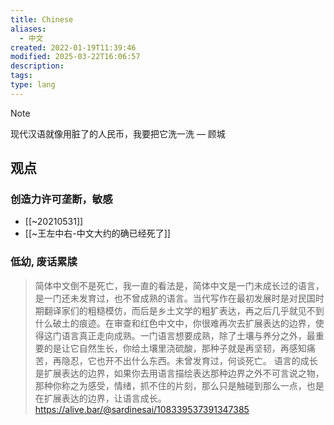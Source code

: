 ```yaml
---
title: Chinese
aliases:
  - 中文
created: 2022-01-19T11:39:46
modified: 2025-03-22T16:06:57
description: 
tags: 
type: lang
---
```


> [!NOTE]
> 现代汉语就像用脏了的人民币，我要把它洗一洗
  — 顾城

## 观点

### 创造力许可垄断，敏感

- [[~20210531]]
- [[~王左中右-中文大约的确已经死了]]

### 低幼, 废话累牍

> 简体中文倒不是死亡，我一直的看法是，简体中文是一门未成长过的语言，是一门还未发育过，也不曾成熟的语言。当代写作在最初发展时是对民国时期翻译家们的粗糙模仿，而后是乡土文学的粗犷表达，再之后几乎就见不到什么破土的痕迹。在审查和红色中文中，你很难再次去扩展表达的边界，使得这门语言真正走向成熟。一门语言想要成熟，除了土壤与养分之外，最重要的是让它自然生长，你给土壤里浇硫酸，那种子就是再坚韧，再感知痛苦，再隐忍，它也开不出什么东西。未曾发育过，何谈死亡。
> 语言的成长是扩展表达的边界，如果你去用语言描绘表达那种边界之外不可言说之物，那种你称之为感受，情绪，抓不住的片刻，那么只是触碰到那么一点，也是在扩展表达的边界，让语言成长。 ​​​
> https://alive.bar/@sardinesai/108339537391347385
